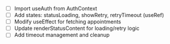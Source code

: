 - [ ] Import useAuth from AuthContext
- [ ] Add states: statusLoading, showRetry, retryTimeout (useRef)
- [ ] Modify useEffect for fetching appointments
- [ ] Update renderStatusContent for loading/retry logic
- [ ] Add timeout management and cleanup
